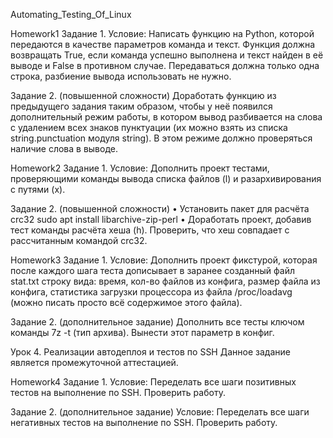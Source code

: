 Automating_Testing_Of_Linux

Homework1
Задание 1.
Условие: Написать функцию на Python, которой передаются в качестве параметров команда и текст. Функция должна возвращать True, если команда успешно выполнена и текст найден в её выводе и False в противном случае. Передаваться должна только одна строка, разбиение вывода использовать не нужно.

Задание 2. (повышенной сложности)
Доработать функцию из предыдущего задания таким образом, чтобы у неё появился дополнительный режим работы, в котором вывод разбивается на слова с удалением всех знаков пунктуации (их можно взять из списка string.punctuation модуля string). В этом режиме должно проверяться наличие слова в выводе.



Homework2
Задание 1.
Условие: Дополнить проект тестами, проверяющими команды вывода списка файлов (l) и разархивирования с путями (x).

Задание 2. (повышенной сложности)
• Установить пакет для расчёта crc32 sudo apt install libarchive-zip-perl • Доработать проект, добавив тест команды расчёта хеша (h). Проверить, что хеш совпадает с рассчитанным командой crc32.



Homework3
Задание 1.
Условие: Дополнить проект фикстурой, которая после каждого шага теста дописывает в заранее созданный файл stat.txt строку вида: время, кол-во файлов из конфига, размер файла из конфига, статистика загрузки процессора из файла /proc/loadavg (можно писать просто всё содержимое этого файла).

Задание 2. (дополнительное задание)
Дополнить все тесты ключом команды 7z -t (тип архива). Вынести этот параметр в конфиг.

Урок 4. Реализации автодеплоя и тестов по SSH Данное задание является промежуточной аттестацией.



Homework4
Задание 1.
Условие: Переделать все шаги позитивных тестов на выполнение по SSH. Проверить работу.

Задание 2. (дополнительное задание)
Условие: Переделать все шаги негативных тестов на выполнение по SSH. Проверить работу.